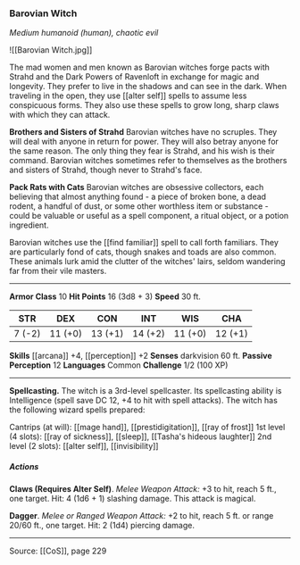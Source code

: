 ### Barovian Witch
_Medium humanoid (human), chaotic evil_

![[Barovian Witch.jpg]]

The mad women and men known as Barovian witches forge pacts with Strahd and the Dark Powers of Ravenloft in exchange for magic and longevity. They prefer to live in the shadows and can see in the dark. When traveling in the open, they use [[alter self]] spells to assume less conspicuous forms. They also use these spells to grow long, sharp claws with which they can attack.

**Brothers and Sisters of Strahd** Barovian witches have no scruples. They will deal with anyone in return for power. They will also betray anyone for the same reason. The only thing they fear is Strahd, and his wish is their command. Barovian witches sometimes refer to themselves as the brothers and sisters of Strahd, though never to Strahd's face.

**Pack Rats with Cats**  Barovian witches are obsessive collectors, each believing that almost anything found - a piece of broken bone, a dead rodent, a handful of dust, or some other worthless item or substance - could be valuable or useful as a spell component, a ritual object, or a potion ingredient.

Barovian witches use the [[find familiar]] spell to call forth familiars. They are particularly fond of cats, though snakes and toads are also common. These animals lurk amid the clutter of the witches' lairs, seldom wandering far from their vile masters.








---

**Armor Class** 10
**Hit Points** 16 (3d8 + 3)
**Speed** 30 ft.

| STR     | DEX     | CON     | INT     | WIS     | CHA     |
|---------|---------|---------|---------|---------|---------|
| 7 (-2) | 11 (+0) | 13 (+1) | 14 (+2) | 11 (+0) | 12 (+1) |

**Skills** [[arcana]] +4, [[perception]] +2
**Senses** darkvision 60 ft.
**Passive Perception** 12
**Languages** Common
**Challenge** 1/2 (100 XP)

---

**Spellcasting.** The witch is a 3rd-level spellcaster. Its spellcasting ability is Intelligence (spell save DC 12, +4 to hit with spell attacks). The witch has the following wizard spells prepared:

Cantrips (at will): [[mage hand]], [[prestidigitation]], [[ray of frost]]
1st level (4 slots): [[ray of sickness]], [[sleep]], [[Tasha's hideous laughter]]
2nd level (2 slots): [[alter self]], [[invisibility]]

##### Actions
**Claws (Requires Alter Self)**. _Melee Weapon Attack:_ +3 to hit, reach 5 ft., one target. Hit: 4 (1d6 + 1) slashing damage. This attack is magical.

**Dagger**. _Melee or Ranged Weapon Attack:_ +2 to hit, reach 5 ft. or range 20/60 ft., one target. Hit: 2 (1d4) piercing damage.


---

Source: [[CoS]], page 229